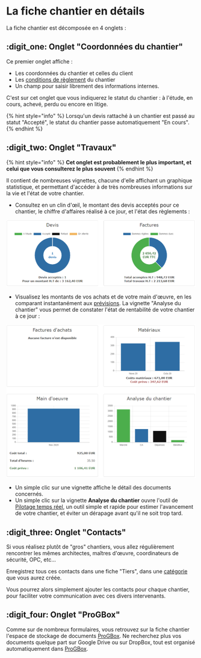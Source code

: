 # La fiche chantier en détails

La fiche chantier est décomposée en 4 onglets :

## :digit_one: Onglet "Coordonnées du chantier"

Ce premier onglet affiche :

* Les coordonnées du chantier et celles du client
* Les [conditions de règlement](../../aide-au-demarrage/parametrage-de-mon-entreprise/conditions-de-reglement.md#conditions-de-reglement-specifiques) du chantier
* Un champ pour saisir librement des informations internes.

C'est sur cet onglet que vous indiquerez le statut du chantier : à l'étude, en cours, achevé, perdu ou encore en litige.

{% hint style="info" %}
Lorsqu'un devis rattaché à un chantier est passé au statut "Accepté", le statut du chantier passe automatiquement "En cours".
{% endhint %}



## :digit_two: Onglet "Travaux"

{% hint style="info" %}
**Cet onglet est probablement le plus important, et celui que vous consulterez le plus souvent**
{% endhint %}

Il contient de nombreuses vignettes, chacune d'elle affichant un graphique statistique, et permettant d'accéder à de très nombreuses informations sur la vie et l'état de votre chantier.

* Consultez en un clin d'œil, le montant des devis acceptés pour ce chantier, le chiffre d'affaires réalisé à ce jour, et l'état des règlements :

![](<../../.gitbook/assets/image (1).png>)

* Visualisez les montants de vos achats et de votre main d'œuvre, en les comparant instantanément aux [prévisions](../les-devis/prevoir-le-temps-passe.md). La vignette "Analyse du chantier" vous permet de constater l'état de rentabilité de votre chantier à ce jour :

![](<../../.gitbook/assets/image (8).png>)

* Un simple clic sur une vignette affiche le détail des documents concernés.
*   Un simple clic sur la vignette **Analyse du chantier** ouvre l'outil de[ Pilotage temps réel](pilotage-temps-reel.md), un outil simple et rapide pour estimer l'avancement de votre chantier, et éviter un dérapage avant qu'il ne soit trop tard.



## :digit_three: Onglet "Contacts"

Si vous réalisez plutôt de "gros" chantiers, vous allez régulièrement rencontrer les mêmes architectes, maîtres d'œuvre, coordinateurs de sécurité, OPC, etc...

Enregistrez tous ces contacts dans une fiche "Tiers", dans une [catégorie](../les-tiers/categories-et-groupes-de-tiers.md#categories) que vous aurez créée.

Vous pourrez alors simplement ajouter les contacts pour chaque chantier, pour faciliter votre communication avec ces divers intervenants.



## :digit_four: Onglet "ProGBox"

Comme sur de nombreux formulaires, vous retrouvez sur la fiche chantier l'espace de stockage de documents [ProGBox](../../les-plus-du-logiciel/progbox-archivage-de-documents.md). Ne recherchez plus vos documents quelque part sur Google Drive ou sur DropBox, tout est organisé automatiquement dans [ProGBox](../../les-plus-du-logiciel/progbox-archivage-de-documents.md).

